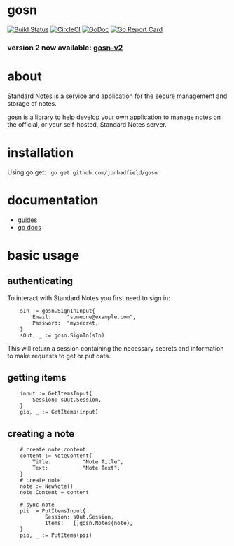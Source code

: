 # gosn
[![Build Status](https://www.travis-ci.org/jonhadfield/gosn.svg?branch=master)](https://www.travis-ci.org/jonhadfield/gosn) [![CircleCI](https://circleci.com/gh/jonhadfield/gosn/tree/master.svg?style=svg)](https://circleci.com/gh/jonhadfield/gosn/tree/master) [![GoDoc](https://img.shields.io/badge/godoc-reference-blue.svg)](https://godoc.org/github.com/jonhadfield/gosn/) [![Go Report Card](https://goreportcard.com/badge/github.com/jonhadfield/gosn)](https://goreportcard.com/report/github.com/jonhadfield/gosn) 

### version 2 now available: [gosn-v2](https://github.com/jonhadfield/gosn-v2)

# about

<a href="https://standardnotes.org/" target="_blank">Standard Notes</a> is a service and application for the secure management and storage of notes.  

gosn is a library to help develop your own application to manage notes on the official, or your self-hosted, Standard Notes server.

# installation

Using go get: ``` go get github.com/jonhadfield/gosn```

# documentation

- [guides](docs/index.md)
- [go docs](https://godoc.org/github.com/jonhadfield/gosn)

# basic usage
## authenticating

To interact with Standard Notes you first need to sign in:

```golang
    sIn := gosn.SignInInput{
        Email:     "someone@example.com",
        Password:  "mysecret,
    }
    sOut, _ := gosn.SignIn(sIn)
```

This will return a session containing the necessary secrets and information to make requests to get or put data.

## getting items

```golang
    input := GetItemsInput{
        Session: sOut.Session,
    }
    gio, _ := GetItems(input)
```

## creating a note

```golang
    # create note content
    content := NoteContent{
        Title:          "Note Title",
        Text:           "Note Text",
    }
    # create note
    note := NewNote()
    note.Content = content
    
    # sync note
    pii := PutItemsInput{
    		Session: sOut.Session,
    		Items:   []gosn.Notes{note},
    }
    pio, _ := PutItems(pii)
```


